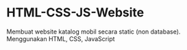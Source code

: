 # HTML-CSS-JS-Website
Membuat website katalog mobil secara static (non database).
Menggunakan HTML, CSS, JavaScript